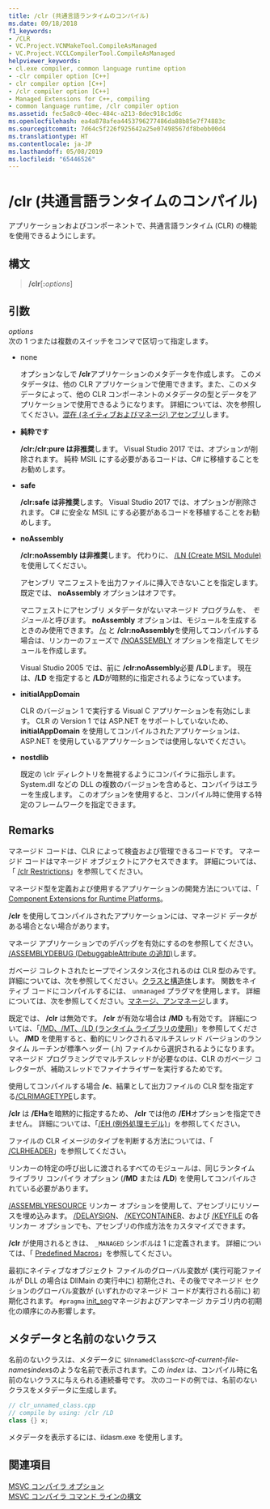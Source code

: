 ```yaml
---
title: /clr (共通言語ランタイムのコンパイル)
ms.date: 09/18/2018
f1_keywords:
- /CLR
- VC.Project.VCNMakeTool.CompileAsManaged
- VC.Project.VCCLCompilerTool.CompileAsManaged
helpviewer_keywords:
- cl.exe compiler, common language runtime option
- -clr compiler option [C++]
- clr compiler option [C++]
- /clr compiler option [C++]
- Managed Extensions for C++, compiling
- common language runtime, /clr compiler option
ms.assetid: fec5a8c0-40ec-484c-a213-8dec918c1d6c
ms.openlocfilehash: ea4a878afea4453796277486da88b85e7f74883c
ms.sourcegitcommit: 7d64c5f226f925642a25e07498567df8bebb00d4
ms.translationtype: HT
ms.contentlocale: ja-JP
ms.lasthandoff: 05/08/2019
ms.locfileid: "65446526"
---
```

# <a name="clr-common-language-runtime-compilation"></a>/clr (共通言語ランタイムのコンパイル)

アプリケーションおよびコンポーネントで、共通言語ランタイム (CLR) の機能を使用できるようにします。

## <a name="syntax"></a>構文

> **/clr**[**:**_options_]

## <a name="arguments"></a>引数

*options*<br/>
次の 1 つまたは複数のスイッチをコンマで区切って指定します。

- none

   オプションなしで **/clr**アプリケーションのメタデータを作成します。 このメタデータは、他の CLR アプリケーションで使用できます。また、このメタデータによって、他の CLR コンポーネントのメタデータの型とデータをアプリケーションで使用できるようになります。 詳細については、次を参照してください。[混在 (ネイティブおよびマネージ) アセンブリ](../../dotnet/mixed-native-and-managed-assemblies.md)します。

- **純粋です**

   **/clr:/clr:pure は非推奨**します。 Visual Studio 2017 では、オプションが削除されます。 純粋 MSIL にする必要があるコードは、C# に移植することをお勧めします。

- **safe**

   **/clr:safe は非推奨**します。 Visual Studio 2017 では、オプションが削除されます。 C# に安全な MSIL にする必要があるコードを移植することをお勧めします。

- **noAssembly**

   **/clr:noAssembly は非推奨**します。 代わりに、 [/LN (Create MSIL Module)](ln-create-msil-module.md) を使用してください。

   アセンブリ マニフェストを出力ファイルに挿入できないことを指定します。 既定では、 **noAssembly** オプションはオフです。

   マニフェストにアセンブリ メタデータがないマネージド プログラムを、 *モジュール*と呼びます。 **noAssembly** オプションは、モジュールを生成するときのみ使用できます。 [/c](c-compile-without-linking.md) と **/clr:noAssembly**を使用してコンパイルする場合は、リンカーのフェーズで [/NOASSEMBLY](noassembly-create-a-msil-module.md) オプションを指定してモジュールを作成します。

   Visual Studio 2005 では、前に **/clr:noAssembly**必要 **/LD**します。 現在は、**/LD** を指定すると **/LD**が暗黙的に指定されるようになっています。

- **initialAppDomain**

   CLR のバージョン 1 で実行する Visual C アプリケーションを有効にします。  CLR の Version 1 では ASP.NET をサポートしていないため、 **initialAppDomain** を使用してコンパイルされたアプリケーションは、ASP.NET を使用しているアプリケーションでは使用しないでください。

- **nostdlib**

   既定の \clr ディレクトリを無視するようにコンパイラに指示します。 System.dll などの DLL の複数のバージョンを含めると、コンパイラはエラーを生成します。 このオプションを使用すると、コンパイル時に使用する特定のフレームワークを指定できます。

## <a name="remarks"></a>Remarks

マネージド コードは、CLR によって検査および管理できるコードです。 マネージド コードはマネージド オブジェクトにアクセスできます。 詳細については、「 [/clr Restrictions](clr-restrictions.md)」を参照してください。

マネージド型を定義および使用するアプリケーションの開発方法については、「 [Component Extensions for Runtime Platforms](../../extensions/component-extensions-for-runtime-platforms.md)。

**/clr** を使用してコンパイルされたアプリケーションには、マネージド データがある場合とない場合があります。

マネージ アプリケーションでのデバッグを有効にするのを参照してください。 [/ASSEMBLYDEBUG (DebuggableAttribute の追加)](assemblydebug-add-debuggableattribute.md)します。

ガベージ コレクトされたヒープでインスタンス化されるのは CLR 型のみです。 詳細については、次を参照してください。[クラスと構造体](../../extensions/classes-and-structs-cpp-component-extensions.md)します。 関数をネイティブ コードにコンパイルするには、 `unmanaged` プラグマを使用します。 詳細については、次を参照してください。[マネージ、アンマネージ](../../preprocessor/managed-unmanaged.md)します。

既定では、 **/clr** は無効です。 **/clr** が有効な場合は **/MD** も有効です。 詳細については、「[/MD、/MT、/LD (ランタイム ライブラリの使用)](md-mt-ld-use-run-time-library.md)」を参照してください。 **/MD** を使用すると、動的にリンクされるマルチスレッド バージョンのランタイム ルーチンが標準ヘッダー (.h) ファイルから選択されるようになります。 マネージド プログラミングでマルチスレッドが必要なのは、CLR のガベージ コレクターが、補助スレッドでファイナライザーを実行するためです。

使用してコンパイルする場合 **/c**、結果として出力ファイルの CLR 型を指定する[/CLRIMAGETYPE](clrimagetype-specify-type-of-clr-image.md)します。

**/clr** は **/EHa**を暗黙的に指定するため、 **/clr** では他の **/EH**オプションを指定できません。 詳細については、「[/EH (例外処理モデル)](eh-exception-handling-model.md)」を参照してください。

ファイルの CLR イメージのタイプを判断する方法については、「 [/CLRHEADER](clrheader.md)」を参照してください。

リンカーの特定の呼び出しに渡されるすべてのモジュールは、同じランタイム ライブラリ コンパイラ オプション (**/MD** または **/LD**) を使用してコンパイルされている必要があります。

[/ASSEMBLYRESOURCE](assemblyresource-embed-a-managed-resource.md) リンカー オプションを使用して、アセンブリにリソースを埋め込みます。 [/DELAYSIGN](delaysign-partially-sign-an-assembly.md)、 [/KEYCONTAINER](keycontainer-specify-a-key-container-to-sign-an-assembly.md)、および [/KEYFILE](keyfile-specify-key-or-key-pair-to-sign-an-assembly.md) の各リンカー オプションでも、アセンブリの作成方法をカスタマイズできます。

**/clr** が使用されるときは、 `_MANAGED` シンボルは 1 に定義されます。 詳細については、「 [Predefined Macros](../../preprocessor/predefined-macros.md)」を参照してください。

最初にネイティブなオブジェクト ファイルのグローバル変数が (実行可能ファイルが DLL の場合は DllMain の実行中に) 初期化され、その後でマネージド セクションのグローバル変数が (いずれかのマネージド コードが実行される前に) 初期化されます。 `#pragma` [init_seg](../../preprocessor/init-seg.md)マネージおよびアンマネージ カテゴリ内の初期化の順序にのみ影響します。

## <a name="metadata-and-unnamed-classes"></a>メタデータと名前のないクラス

名前のないクラスは、メタデータに `$UnnamedClass$`*crc-of-current-file-name*`$`*index*`$`のような名前で表示されます。この *index* は、コンパイル時に名前のないクラスに与えられる連続番号です。 次のコードの例では、名前のないクラスをメタデータに生成します。

```cpp
// clr_unnamed_class.cpp
// compile by using: /clr /LD
class {} x;
```

メタデータを表示するには、ildasm.exe を使用します。

## <a name="see-also"></a>関連項目

[MSVC コンパイラ オプション](compiler-options.md)<br/>
[MSVC コンパイラ コマンド ラインの構文](compiler-command-line-syntax.md)
